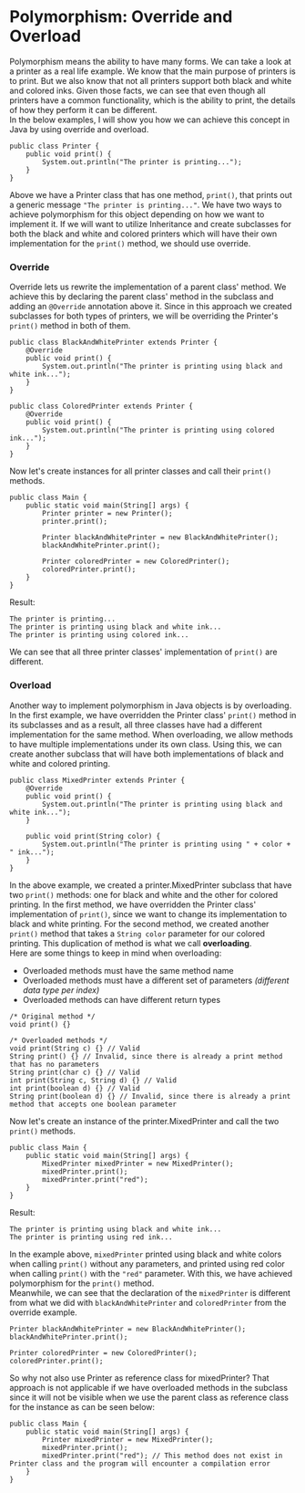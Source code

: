 # Polymorphism: Override and Overload
Polymorphism means the ability to have many forms. We can take a look at a printer as a real life example. We know that the main purpose of printers is to print. But we also know that not all printers support both black and white and colored inks. Given those facts, we can see that even though all printers have a common functionality, which is the ability to print, the details of how they perform it can be different.   
In the below examples, I will show you how we can achieve this concept in Java by using override and overload.
```
public class Printer {
    public void print() {
        System.out.println("The printer is printing...");
    }
}
```
Above we have a Printer class that has one method, `print()`, that prints out a generic message `"The printer is printing..."`. We have two ways to achieve polymorphism for this object depending on how we want to implement it. If we will want to utilize Inheritance and create subclasses for both the black and white and colored printers which will have their own implementation for the `print()` method, we should use override.   
### Override
Override lets us rewrite the implementation of a parent class' method. We achieve this by declaring the parent class' method in the subclass and adding an `@Override` annotation above it. Since in this approach we created subclasses for both types of printers, we will be overriding the Printer's `print()` method in both of them.
```
public class BlackAndWhitePrinter extends Printer {
    @Override
    public void print() {
        System.out.println("The printer is printing using black and white ink...");
    }
}
```
```
public class ColoredPrinter extends Printer {
    @Override
    public void print() {
        System.out.println("The printer is printing using colored ink...");
    }
}
```
Now let's create instances for all printer classes and call their `print()` methods.
```
public class Main {
    public static void main(String[] args) {
        Printer printer = new Printer();
        printer.print();

        Printer blackAndWhitePrinter = new BlackAndWhitePrinter();
        blackAndWhitePrinter.print();

        Printer coloredPrinter = new ColoredPrinter();
        coloredPrinter.print();
    }
}
```
Result:
```
The printer is printing...
The printer is printing using black and white ink...
The printer is printing using colored ink...
```
We can see that all three printer classes' implementation of `print()` are different.
### Overload
Another way to implement polymorphism in Java objects is by overloading. In the first example, we have overridden the Printer class' `print()` method in its subclasses and as a result, all three classes have had a different implementation for the same method. When overloading, we allow methods to have multiple implementations under its own class. Using this, we can create another subclass that will have both implementations of black and white and colored printing.
```
public class MixedPrinter extends Printer {
    @Override
    public void print() {
        System.out.println("The printer is printing using black and white ink...");
    }

    public void print(String color) {
        System.out.println("The printer is printing using " + color + " ink...");
    }
}
```
In the above example, we created a printer.MixedPrinter subclass that have two `print()` methods: one for black and white and the other for colored printing. In the first method, we have overridden the Printer class' implementation of `print()`, since we want to change its implementation to black and white printing. For the second method, we created another `print()` method that takes a `String color` parameter for our colored printing. This duplication of method is what we call **overloading**.  
Here are some things to keep in mind when overloading:
- Overloaded methods must have the same method name
- Overloaded methods must have a different set of parameters _(different data type per index)_
- Overloaded methods can have different return types
```
/* Original method */
void print() {}

/* Overloaded methods */
void print(String c) {} // Valid
String print() {} // Invalid, since there is already a print method that has no parameters
String print(char c) {} // Valid
int print(String c, String d) {} // Valid
int print(boolean d) {} // Valid
String print(boolean d) {} // Invalid, since there is already a print method that accepts one boolean parameter
``` 
Now let's create an instance of the printer.MixedPrinter and call the two `print()` methods.
```
public class Main {
    public static void main(String[] args) {
        MixedPrinter mixedPrinter = new MixedPrinter();
        mixedPrinter.print();
        mixedPrinter.print("red");
    }
}
```
Result:
```
The printer is printing using black and white ink...
The printer is printing using red ink...
```
In the example above, `mixedPrinter` printed using black and white colors when calling `print()` without any parameters, and printed using red color when calling `print()` with the `"red"` parameter. With this, we have achieved polymorphism for the `print()` method.   
Meanwhile, we can see that the declaration of the `mixedPrinter` is different from what we did with `blackAndWhitePrinter` and `coloredPrinter` from the override example.
```
Printer blackAndWhitePrinter = new BlackAndWhitePrinter();
blackAndWhitePrinter.print();

Printer coloredPrinter = new ColoredPrinter();
coloredPrinter.print();
```
So why not also use Printer as reference class for mixedPrinter? That approach is not applicable if we have overloaded methods in the subclass since it will not be visible when we use the parent class as reference class for the instance as can be seen below:
```
public class Main {
    public static void main(String[] args) {
        Printer mixedPrinter = new MixedPrinter();
        mixedPrinter.print();
        mixedPrinter.print("red"); // This method does not exist in Printer class and the program will encounter a compilation error
    }
}
``` 